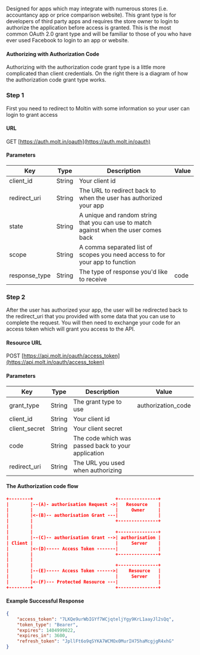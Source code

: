 <!--
@title Authorization Code
@author Moltin Ltd
@description Before you start making calls you need to Authenticate
@family Getting Started/Authentication
@order 1.1.2
@sidebar 1
-->

Designed for apps which may integrate with numerous stores (i.e. accountancy app or price comparison website). This grant type is for developers of third party apps and requires the store owner to login to authorize the application before access is granted. This is the most common OAuth 2.0 grant type and will be familiar to those of you who have ever used Facebook to login to an app or website.

#### Authorizing with Authorization Code
Authorizing with the authorization code grant type is a little more complicated than client credentials. On the right there is a diagram of how the authorization code grant type works.

### Step 1
First you need to redirect to Moltin with some information so your user can login to grant access

#### URL
GET [https://auth.molt.in/oauth](https://auth.molt.in/oauth)

#### Parameters
Key | Type | Description | Value
--- | ---- | ----------- | -----
client_id | String | Your client id
redirect_uri | String | The URL to redirect back to when the user has authorized your app
state | String | A unique and random string that you can use to match against when the user comes back
scope | String | A comma separated list of scopes you need access to for your app to function
response_type | String | The type of response you'd like to receive | code


### Step 2
After the user has authorized your app, the user will be redirected back to the redirect_uri that you provided with some data that you can use to complete the request. You will then need to exchange your code for an access token which will grant you access to the API.

#### Resource URL
POST [https://api.molt.in/oauth/access_token](https://api.molt.in/oauth/access_token)

#### Parameters
Key | Type | Description | Value
--- | ---- | ----------- | -----
grant_type | String | The grant type to use | authorization_code
client_id | String | Your client id
client_secret | String | Your client secret
code | String | The code which was passed back to your application
redirect_uri | String | The URL you used when authorizing

<!--code-->
#### The Authorization code flow
``` json
+--------+                               +---------------+
|        |--(A)- authorisation Request ->|   Resource    |
|        |                               |     Owner     |
|        |<-(B)-- authorisation Grant ---|               |
|        |                               +---------------+
|        |
|        |                               +---------------+
|        |--(C)-- authorisation Grant -->| authorisation |
| Client |                               |     Server    |
|        |<-(D)----- Access Token -------|               |
|        |                               +---------------+
|        |
|        |                               +---------------+
|        |--(E)----- Access Token ------>|    Resource   |
|        |                               |     Server    |
|        |<-(F)--- Protected Resource ---|               |
+--------+                               +---------------+
```

#### Example Successful Response
``` json
{
    "access_token": "7LKQe9urWbIGYf7WCjqteljYgy9KrL1aayJl2sQq",
    "token_type": "Bearer",
    "expires": 1404999022,
    "expires_in": 3600,
    "refresh_token": "JpllFt6o9qSYKA7WCMOx0MurIH75haMcgjgR4xhG"
}
```
<!--/code-->